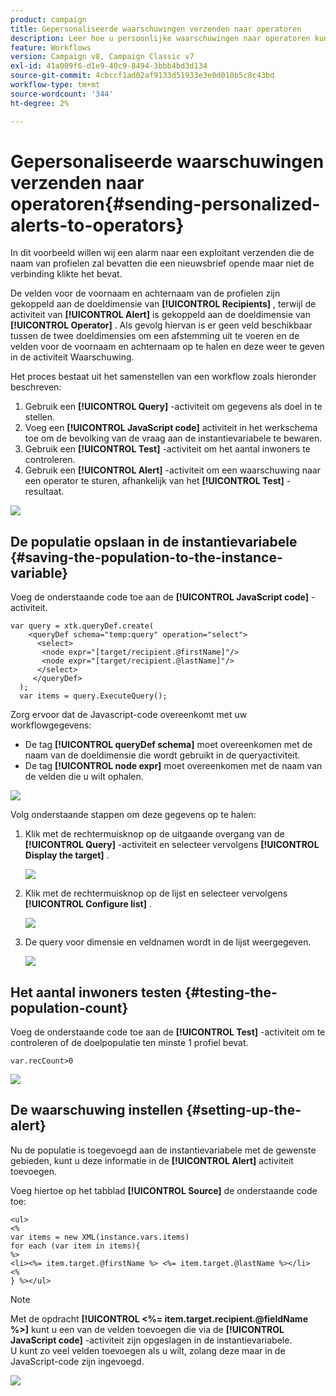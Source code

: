```yaml
---
product: campaign
title: Gepersonaliseerde waarschuwingen verzenden naar operatoren
description: Leer hoe u persoonlijke waarschuwingen naar operatoren kunt sturen
feature: Workflows
version: Campaign v8, Campaign Classic v7
exl-id: 41a009f6-d1e9-40c9-8494-3bbb4bd3d134
source-git-commit: 4cbccf1ad02af9133d51933e3e0d010b5c8c43bd
workflow-type: tm+mt
source-wordcount: '344'
ht-degree: 2%

---
```


# Gepersonaliseerde waarschuwingen verzenden naar operatoren{#sending-personalized-alerts-to-operators}



In dit voorbeeld willen wij een alarm naar een exploitant verzenden die de naam van profielen zal bevatten die een nieuwsbrief opende maar niet de verbinding klikte het bevat.

De velden voor de voornaam en achternaam van de profielen zijn gekoppeld aan de doeldimensie van **[!UICONTROL Recipients]** , terwijl de activiteit van **[!UICONTROL Alert]** is gekoppeld aan de doeldimensie van **[!UICONTROL Operator]** . Als gevolg hiervan is er geen veld beschikbaar tussen de twee doeldimensies om een afstemming uit te voeren en de velden voor de voornaam en achternaam op te halen en deze weer te geven in de activiteit Waarschuwing.

Het proces bestaat uit het samenstellen van een workflow zoals hieronder beschreven:

1. Gebruik een **[!UICONTROL Query]** -activiteit om gegevens als doel in te stellen.
1. Voeg een **[!UICONTROL JavaScript code]** activiteit in het werkschema toe om de bevolking van de vraag aan de instantievariabele te bewaren.
1. Gebruik een **[!UICONTROL Test]** -activiteit om het aantal inwoners te controleren.
1. Gebruik een **[!UICONTROL Alert]** -activiteit om een waarschuwing naar een operator te sturen, afhankelijk van het **[!UICONTROL Test]** -resultaat.

![](assets/uc_operator_1.png)

## De populatie opslaan in de instantievariabele {#saving-the-population-to-the-instance-variable}

Voeg de onderstaande code toe aan de **[!UICONTROL JavaScript code]** -activiteit.

```
var query = xtk.queryDef.create(  
    <queryDef schema="temp:query" operation="select">  
      <select>  
       <node expr="[target/recipient.@firstName]"/>  
       <node expr="[target/recipient.@lastName]"/>  
      </select>  
     </queryDef>  
  );  
  var items = query.ExecuteQuery();
```

Zorg ervoor dat de Javascript-code overeenkomt met uw workflowgegevens:

* De tag **[!UICONTROL queryDef schema]** moet overeenkomen met de naam van de doeldimensie die wordt gebruikt in de queryactiviteit.
* De tag **[!UICONTROL node expr]** moet overeenkomen met de naam van de velden die u wilt ophalen.

![](assets/uc_operator_3.png)

Volg onderstaande stappen om deze gegevens op te halen:

1. Klik met de rechtermuisknop op de uitgaande overgang van de **[!UICONTROL Query]** -activiteit en selecteer vervolgens **[!UICONTROL Display the target]** .

   ![](assets/uc_operator_4.png)

1. Klik met de rechtermuisknop op de lijst en selecteer vervolgens **[!UICONTROL Configure list]** .

   ![](assets/uc_operator_5.png)

1. De query voor dimensie en veldnamen wordt in de lijst weergegeven.

   ![](assets/uc_operator_6.png)

## Het aantal inwoners testen {#testing-the-population-count}

Voeg de onderstaande code toe aan de **[!UICONTROL Test]** -activiteit om te controleren of de doelpopulatie ten minste 1 profiel bevat.

```
var.recCount>0
```

![](assets/uc_operator_7.png)

## De waarschuwing instellen {#setting-up-the-alert}

Nu de populatie is toegevoegd aan de instantievariabele met de gewenste gebieden, kunt u deze informatie in de **[!UICONTROL Alert]** activiteit toevoegen.

Voeg hiertoe op het tabblad **[!UICONTROL Source]** de onderstaande code toe:

```
<ul>
<%
var items = new XML(instance.vars.items)
for each (var item in items){
%>
<li><%= item.target.@firstName %> <%= item.target.@lastName %></li>
<%
} %></ul>
```

>[!NOTE]
>
>Met de opdracht **[!UICONTROL <%= item.target.recipient.@fieldName %>]** kunt u een van de velden toevoegen die via de **[!UICONTROL JavaScript code]** -activiteit zijn opgeslagen in de instantievariabele.\
>U kunt zo veel velden toevoegen als u wilt, zolang deze maar in de JavaScript-code zijn ingevoegd.

![](assets/uc_operator_8.png)
